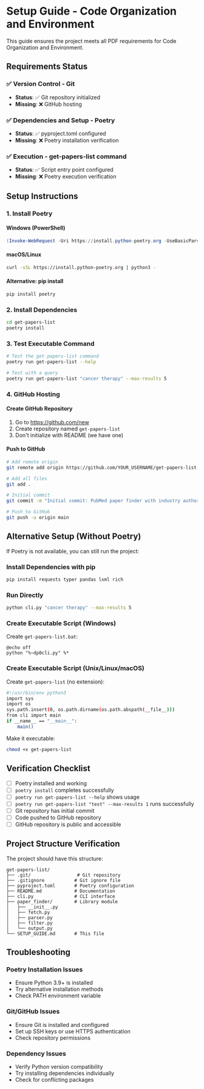 # Setup Guide - Code Organization and Environment

This guide ensures the project meets all PDF requirements for Code Organization and Environment.

## Requirements Status

### ✅ Version Control - Git
- **Status**: ✅ Git repository initialized
- **Missing**: ❌ GitHub hosting

### ✅ Dependencies and Setup - Poetry  
- **Status**: ✅ pyproject.toml configured
- **Missing**: ❌ Poetry installation verification

### ✅ Execution - get-papers-list command
- **Status**: ✅ Script entry point configured
- **Missing**: ❌ Poetry execution verification

## Setup Instructions

### 1. Install Poetry

#### Windows (PowerShell)
```powershell
(Invoke-WebRequest -Uri https://install.python-poetry.org -UseBasicParsing).Content | python -
```

#### macOS/Linux
```bash
curl -sSL https://install.python-poetry.org | python3 -
```

#### Alternative: pip install
```bash
pip install poetry
```

### 2. Install Dependencies
```bash
cd get-papers-list
poetry install
```

### 3. Test Executable Command
```bash
# Test the get-papers-list command
poetry run get-papers-list --help

# Test with a query
poetry run get-papers-list "cancer therapy" --max-results 5
```

### 4. GitHub Hosting

#### Create GitHub Repository
1. Go to https://github.com/new
2. Create repository named `get-papers-list`
3. Don't initialize with README (we have one)

#### Push to GitHub
```bash
# Add remote origin
git remote add origin https://github.com/YOUR_USERNAME/get-papers-list.git

# Add all files
git add .

# Initial commit
git commit -m "Initial commit: PubMed paper finder with industry author filtering"

# Push to GitHub
git push -u origin main
```

## Alternative Setup (Without Poetry)

If Poetry is not available, you can still run the project:

### Install Dependencies with pip
```bash
pip install requests typer pandas lxml rich
```

### Run Directly
```bash
python cli.py "cancer therapy" --max-results 5
```

### Create Executable Script (Windows)
Create `get-papers-list.bat`:
```batch
@echo off
python "%~dp0cli.py" %*
```

### Create Executable Script (Unix/Linux/macOS)
Create `get-papers-list` (no extension):
```bash
#!/usr/bin/env python3
import sys
import os
sys.path.insert(0, os.path.dirname(os.path.abspath(__file__)))
from cli import main
if __name__ == "__main__":
    main()
```

Make it executable:
```bash
chmod +x get-papers-list
```

## Verification Checklist

- [ ] Poetry installed and working
- [ ] `poetry install` completes successfully
- [ ] `poetry run get-papers-list --help` shows usage
- [ ] `poetry run get-papers-list "test" --max-results 1` runs successfully
- [ ] Git repository has initial commit
- [ ] Code pushed to GitHub repository
- [ ] GitHub repository is public and accessible

## Project Structure Verification

The project should have this structure:
```
get-papers-list/
├── .git/                 # Git repository
├── .gitignore           # Git ignore file
├── pyproject.toml       # Poetry configuration
├── README.md            # Documentation
├── cli.py               # CLI interface
├── paper_finder/        # Library module
│   ├── __init__.py
│   ├── fetch.py
│   ├── parser.py
│   ├── filter.py
│   └── output.py
└── SETUP_GUIDE.md       # This file
```

## Troubleshooting

### Poetry Installation Issues
- Ensure Python 3.9+ is installed
- Try alternative installation methods
- Check PATH environment variable

### Git/GitHub Issues
- Ensure Git is installed and configured
- Set up SSH keys or use HTTPS authentication
- Check repository permissions

### Dependency Issues
- Verify Python version compatibility
- Try installing dependencies individually
- Check for conflicting packages
